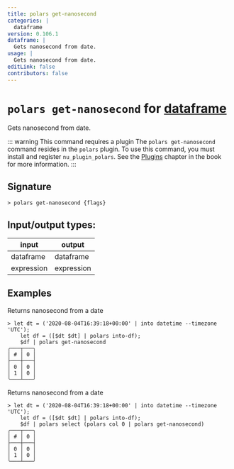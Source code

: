 ```yaml
---
title: polars get-nanosecond
categories: |
  dataframe
version: 0.106.1
dataframe: |
  Gets nanosecond from date.
usage: |
  Gets nanosecond from date.
editLink: false
contributors: false
---
```

<!-- This file is automatically generated. Please edit the command in https://github.com/nushell/nushell instead. -->

# `polars get-nanosecond` for [dataframe](/commands/categories/dataframe.md)

<div class='command-title'>Gets nanosecond from date.</div>

::: warning This command requires a plugin
The `polars get-nanosecond` command resides in the `polars` plugin.
To use this command, you must install and register `nu_plugin_polars`.
See the [Plugins](/book/plugins.html) chapter in the book for more information.
:::


## Signature

```> polars get-nanosecond {flags} ```


## Input/output types:

| input      | output     |
| ---------- | ---------- |
| dataframe  | dataframe  |
| expression | expression |
## Examples

Returns nanosecond from a date
```nu
> let dt = ('2020-08-04T16:39:18+00:00' | into datetime --timezone 'UTC');
    let df = ([$dt $dt] | polars into-df);
    $df | polars get-nanosecond
╭───┬───╮
│ # │ 0 │
├───┼───┤
│ 0 │ 0 │
│ 1 │ 0 │
╰───┴───╯

```

Returns nanosecond from a date
```nu
> let dt = ('2020-08-04T16:39:18+00:00' | into datetime --timezone 'UTC');
    let df = ([$dt $dt] | polars into-df);
    $df | polars select (polars col 0 | polars get-nanosecond)
╭───┬───╮
│ # │ 0 │
├───┼───┤
│ 0 │ 0 │
│ 1 │ 0 │
╰───┴───╯

```
